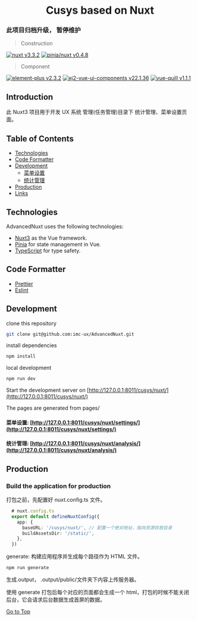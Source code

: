 <h1 align="center">Cusys based on Nuxt</h1>

<h3>此项目归档升级， 暂停维护</h3>

> Construction

[![nuxt v3.3.2](https://img.shields.io/badge/nuxt-v3.3.2-00DC82.svg)](https://nuxt.com/)
[![pinia/nuxt v0.4.8](https://img.shields.io/badge/pinia/nuxt-v0.4.8-FFD859.svg)](https://pinia.vuejs.org/)

> Component

[![element-plus v2.3.2](https://img.shields.io/badge/element--plus-v2.3.2-409EFF.svg)](https://element-plus.org/zh-CN/component/button.html)
[![ej2-vue-ui-components v22.1.36](https://img.shields.io/badge/ej2--vue--ui--components-v22.1.36-FFF.svg)](https://ej2.syncfusion.com/vue/documentation/)
[![vue-quill v1.1.1](https://img.shields.io/badge/vue--quill-v1.1.1-2C3E50.svg)](https://github.com/vueup/vue-quill)


## Introduction

此 Nuxt3 项目用于开发 UX 系统 管理(任务管理)目录下 统计管理、菜单设置页面。

## Table of Contents

- [Technologies](#technologies)
- [Code Formatter](#code-formatter)
- [Development](#development)
  - [菜单设置](http://127.0.0.1:8011/cusys/nuxt/settings/)
  - [统计管理](http://127.0.0.1:8011/cusys/nuxt/analysis/)
- [Production](#production)
- [Links](#)

## Technologies

AdvancedNuxt uses the following technologies:

- [Nuxt3](https://v3.nuxtjs.org) as the Vue framework.
- [Pinia](https://pinia.vuejs.org/) for state management in Vue.
- [TypeScript](https://www.typescriptlang.org) for type safety.

## Code Formatter

- [Prettier](https://prettier.io)
- [Eslint](https://eslint.org)

## Development

clone this repository

```bash
git clone git@github.com:imc-ux/AdvancedNuxt.git
```

install dependencies

```bash
npm install
```

local development

```bash
npm run dev
```

Start the development server on [http://127.0.0.1:8011/cusys/nuxt/](http://127.0.0.1:8011/cusys/nuxt/)

The pages are generated from pages/

#### 菜单设置: [http://127.0.0.1:8011/cusys/nuxt/settings/](http://127.0.0.1:8011/cusys/nuxt/settings/)

#### 统计管理: [http://127.0.0.1:8011/cusys/nuxt/analysis/](http://127.0.0.1:8011/cusys/nuxt/analysis/)

## Production

### Build the application for production

打包之前，先配置好 nuxt.config.ts 文件。

```ts
  # nuxt.config.ts
  export default defineNuxtConfig({
    app: {
      baseURL: '/cusys/nuxt/', // 配置一个绝对地址，指向资源存放目录
      buildAssetsDir: '/static/',
    },
  })
```

generate: 构建应用程序并生成每个路径作为 HTML 文件。

```
npm run generate
```

生成.output， .output/public/文件夹下内容上传服务器。

使用 generate 打包后每个对应的页面都会生成一个 html，打包的时候不能关闭后台，它会请求后台数据生成首屏的数据。

[Go to Top](#table-of-contents)
